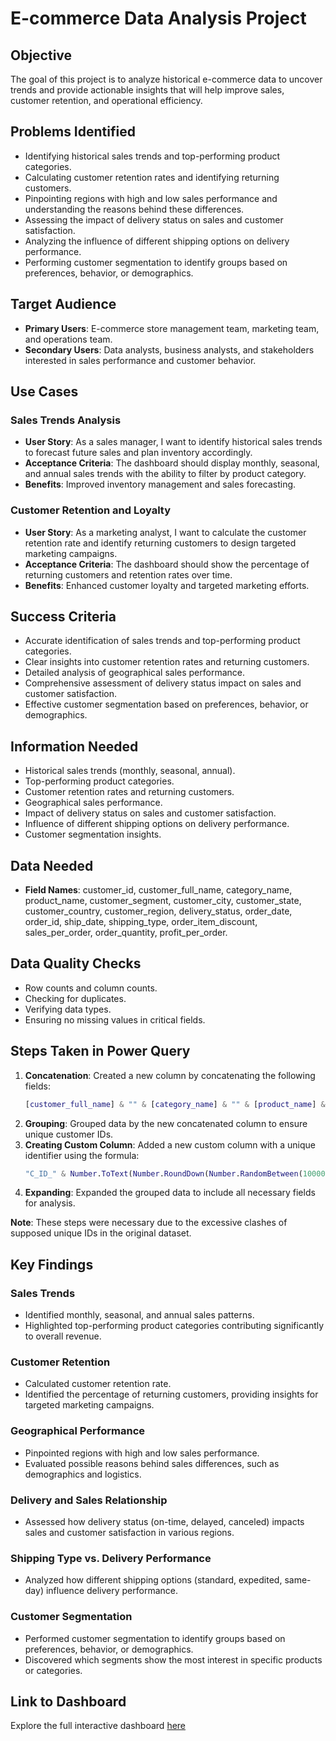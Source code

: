 # E-commerce Data Analysis Project

## Objective
The goal of this project is to analyze historical e-commerce data to uncover trends and provide actionable insights that will help improve sales, customer retention, and operational efficiency.

## Problems Identified
- Identifying historical sales trends and top-performing product categories.
- Calculating customer retention rates and identifying returning customers.
- Pinpointing regions with high and low sales performance and understanding the reasons behind these differences.
- Assessing the impact of delivery status on sales and customer satisfaction.
- Analyzing the influence of different shipping options on delivery performance.
- Performing customer segmentation to identify groups based on preferences, behavior, or demographics.

## Target Audience
- **Primary Users**: E-commerce store management team, marketing team, and operations team.
- **Secondary Users**: Data analysts, business analysts, and stakeholders interested in sales performance and customer behavior.

## Use Cases
### Sales Trends Analysis
- **User Story**: As a sales manager, I want to identify historical sales trends to forecast future sales and plan inventory accordingly.
- **Acceptance Criteria**: The dashboard should display monthly, seasonal, and annual sales trends with the ability to filter by product category.
- **Benefits**: Improved inventory management and sales forecasting.

### Customer Retention and Loyalty
- **User Story**: As a marketing analyst, I want to calculate the customer retention rate and identify returning customers to design targeted marketing campaigns.
- **Acceptance Criteria**: The dashboard should show the percentage of returning customers and retention rates over time.
- **Benefits**: Enhanced customer loyalty and targeted marketing efforts.

## Success Criteria
- Accurate identification of sales trends and top-performing product categories.
- Clear insights into customer retention rates and returning customers.
- Detailed analysis of geographical sales performance.
- Comprehensive assessment of delivery status impact on sales and customer satisfaction.
- Effective customer segmentation based on preferences, behavior, or demographics.

## Information Needed
- Historical sales trends (monthly, seasonal, annual).
- Top-performing product categories.
- Customer retention rates and returning customers.
- Geographical sales performance.
- Impact of delivery status on sales and customer satisfaction.
- Influence of different shipping options on delivery performance.
- Customer segmentation insights.

## Data Needed
- **Field Names**: customer_id, customer_full_name, category_name, product_name, customer_segment, customer_city, customer_state, customer_country, customer_region, delivery_status, order_date, order_id, ship_date, shipping_type, order_item_discount, sales_per_order, order_quantity, profit_per_order.

## Data Quality Checks
- Row counts and column counts.
- Checking for duplicates.
- Verifying data types.
- Ensuring no missing values in critical fields.

## Steps Taken in Power Query
1. **Concatenation**: Created a new column by concatenating the following fields:
   ```m
   [customer_full_name] & "" & [category_name] & "" & [product_name] & "" & [customer_segment] & "" & [customer_city] & "_" & [customer_state]
   ```
2. **Grouping**: Grouped data by the new concatenated column to ensure unique customer IDs.
3. **Creating Custom Column**: Added a new custom column with a unique identifier using the formula:
   ```m
   "C_ID_" & Number.ToText(Number.RoundDown(Number.RandomBetween(100000, 999999)))
   ```
4. **Expanding**: Expanded the grouped data to include all necessary fields for analysis.

**Note**: These steps were necessary due to the excessive clashes of supposed unique IDs in the original dataset.

## Key Findings
### Sales Trends
- Identified monthly, seasonal, and annual sales patterns.
- Highlighted top-performing product categories contributing significantly to overall revenue.

### Customer Retention
- Calculated customer retention rate.
- Identified the percentage of returning customers, providing insights for targeted marketing campaigns.

### Geographical Performance
- Pinpointed regions with high and low sales performance.
- Evaluated possible reasons behind sales differences, such as demographics and logistics.

### Delivery and Sales Relationship
- Assessed how delivery status (on-time, delayed, canceled) impacts sales and customer satisfaction in various regions.

### Shipping Type vs. Delivery Performance
- Analyzed how different shipping options (standard, expedited, same-day) influence delivery performance.

### Customer Segmentation
- Performed customer segmentation to identify groups based on preferences, behavior, or demographics.
- Discovered which segments show the most interest in specific products or categories.


## Link to Dashboard
Explore the full interactive dashboard [here](https://app.powerbi.com/view?r=eyJrIjoiYWIzMGE0NTItMTkxMy00MzhkLWJmNWItMzhmNzI2MTg1OTdhIiwidCI6IjUxN2QzNTAyLTI5MDEtNGRlMi1hODdiLTk1YzUwN2E5YTA4OCJ9)

